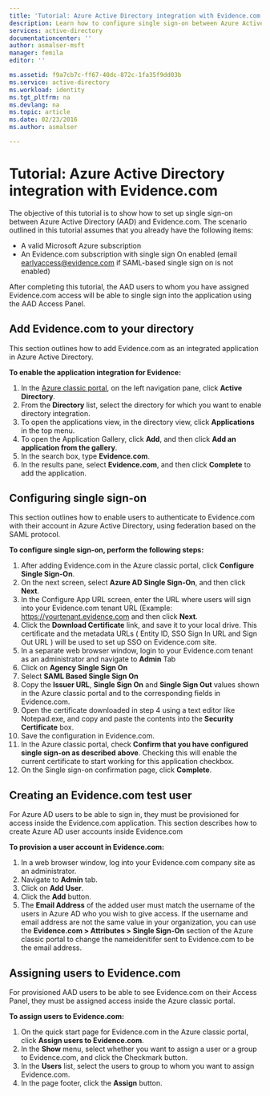 ```yaml
---
title: 'Tutorial: Azure Active Directory integration with Evidence.com | Microsoft Docs'
description: Learn how to configure single sign-on between Azure Active Directory and Evidence.com.
services: active-directory
documentationcenter: ''
author: asmalser-msft
manager: femila
editor: ''

ms.assetid: f9a7cb7c-ff67-40dc-872c-1fa35f9dd03b
ms.service: active-directory
ms.workload: identity
ms.tgt_pltfrm: na
ms.devlang: na
ms.topic: article
ms.date: 02/23/2016
ms.author: asmalser

---
```

# Tutorial: Azure Active Directory integration with Evidence.com
The objective of this tutorial is to show how to set up single sign-on between Azure Active Directory (AAD) and Evidence.com. The scenario outlined in this tutorial assumes that you already have the following items:

* A valid Microsoft Azure subscription
* An Evidence.com subscription with single sign On enabled (email earlyaccess@evidence.com if SAML-based single sign on is not enabled)

After completing this tutorial, the AAD users to whom you have assigned Evidence.com access will be able to single sign into the application using the AAD Access Panel.

## Add Evidence.com to your directory
This section outlines how to add Evidence.com as an integrated application in Azure Active Directory.

**To enable the application integration for Evidence:**

1. In the [Azure classic portal](https://manage.windowsazure.com), on the left navigation pane, click **Active Directory**.
2. From the **Directory** list, select the directory for which you want to enable directory integration.
3. To open the applications view, in the directory view, click **Applications** in the top menu.
4. To open the Application Gallery, click **Add**, and then click **Add an application from the gallery**.
5. In the search box, type **Evidence.com**.
6. In the results pane, select **Evidence.com**, and then click **Complete** to add the application.

## Configuring single sign-on
This section outlines how to enable users to authenticate to Evidence.com with their account in Azure Active Directory, using federation based on the SAML protocol.

**To configure single sign-on, perform the following steps:**

1. After adding Evidence.com in the Azure classic portal, click **Configure Single Sign-On**. 
2. On the next screen, select **Azure AD Single Sign-On**, and then click **Next**.
3. In the Configure App URL screen, enter the URL where users will sign into your Evidence.com tenant URL (Example: https://yourtenant.evidence.com  and then click **Next**. 
4. Click the **Download Certificate** link, and save it to your local drive. This certificate and the metadata URLs (  Entity ID, SSO Sign In URL and Sign Out URL ) will be used to set up SSO on Evidence.com site. 
5. In a separate web browser window, login to your Evidence.com tenant as an administrator and navigate to **Admin** Tab
6. Click on **Agency Single Sign On**
7. Select **SAML Based Single Sign On**
8. Copy the **Issuer URL**, **Single Sign On** and **Single Sign Out** values shown in the Azure classic portal and to the corresponding fields in Evidence.com.
9. Open the certificate downloaded in step 4 using a text editor like Notepad.exe, and copy and paste the contents into the **Security Certificate** box. 
10. Save the configuration in Evidence.com.
11. In the Azure classic portal, check **Confirm that you have configured single sign-on as described above**. Checking this will enable the current certificate to start working for this application checkbox.
12. On the Single sign-on confirmation page, click **Complete**.  

## Creating an Evidence.com test user
For Azure AD users to be able to sign in, they must be provisioned for access inside the Evidence.com application. This section describes how to create Azure AD user accounts inside Evidence.com

**To provision a user account in Evidence.com:**

1. In a web browser window, log into your Evidence.com company site as an administrator.
2. Navigate to **Admin** tab.
3. Click on **Add User**.
4. Click the **Add** button.
5. The **Email Address** of the added user must match the username of the users in Azure AD who you wish to give access. If the username and email address are not the same value in your organization, you can use the **Evidence.com > Attributes > Single Sign-On** section of the Azure classic portal to change the nameidenitifer sent to Evidence.com to be the email address.

## Assigning users to Evidence.com
For provisioned AAD users to be able to see Evidence.com on their Access Panel, they must be assigned access inside the Azure classic portal.

**To assign users to Evidence.com:**

1. On the quick start page for Evidence.com in the Azure classic portal, click **Assign users to Evidence.com**.
2. In the **Show** menu, select whether you want to assign a user or a group to Evidence.com, and click the Checkmark button.
3. In the **Users** list, select the users to group to whom you want to assign Evidence.com.
4. In the page footer, click the **Assign** button.

